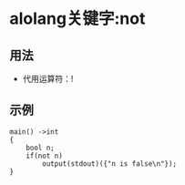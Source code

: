 # alolang关键字:not
## 用法
* 代用运算符：!
## 示例
```
main() ->int
{
    bool n;
    if(not n)
        output(stdout)({"n is false\n"});
}
```